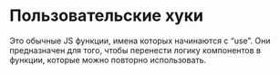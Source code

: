 # Пользовательские хуки

Это обычные JS функции, имена которых начинаются с “use”. Они предназначен для того, чтобы перенести логику компонентов
в функции, которые можно повторно использовать.